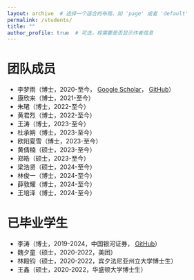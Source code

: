```yaml
---
layout: archive  # 选择一个适合的布局，如 'page' 或者 'default'
permalink: /students/
title: ""
author_profile: true  # 可选，视需要是否显示作者信息
---
```


团队成员
======

- 李梦雨（博士，2020-至今， [Google Scholar](https://scholar.google.com/citations?hl=zh-CN&user=hPWnWK0AAAAJ)， [GitHub](https://mengyu8042.github.io/)）
- 康欣来（博士，2021-至今）
- 朱珺（博士，2022-至今）
- 黄君烈（博士，2022-至今）
- 王涛（博士，2023-至今）
- 杜承朔（博士，2023-至今）
- 欧阳夏雪（博士，2023-至今）
- 黄倩楠（硕士，2023-至今）
- 郑皓（硕士，2023-至今）
- 梁浩贤（硕士，2024-至今）
- 林俊一（博士，2024-至今）
- 薛敦耀（博士，2024-至今）
- 王培泽（博士，2024-至今）



已毕业学生
======

- 李涛（博士，2019-2024，中国银河证券， [GitHub](https://github.com/sherlockLitao)）
- 魏夕童（硕士，2020-2022，美团）
- 林殿钧（硕士，2020-2022，宾夕法尼亚州立大学博士生）
- 王鑫（硕士，2020-2022，华盛顿大学博士生）

